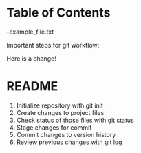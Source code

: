 # Table of Contents

-example_file.txt

Important steps for git workflow: 

Here is a change!


# README #

1. Initialize repository with git init
2. Create changes to project files
3. Check status of those files with git status
4. Stage changes for commit
5. Commit changes to version history
6. Review previous changes with git log
